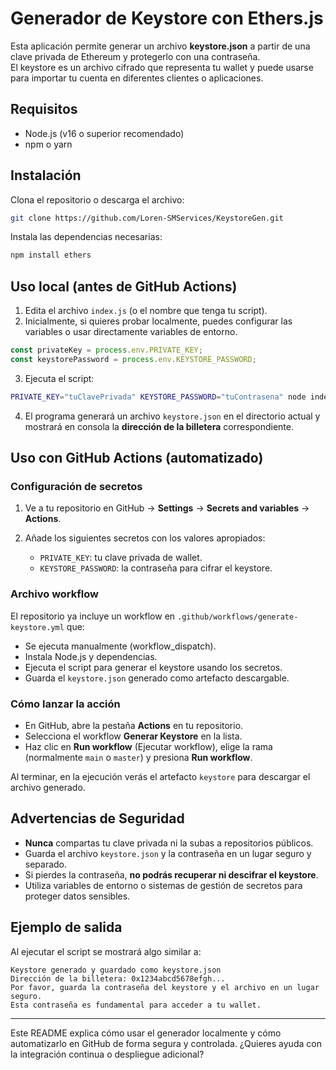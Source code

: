 # Generador de Keystore con Ethers.js  

Esta aplicación permite generar un archivo **keystore.json** a partir de una clave privada de Ethereum y protegerlo con una contraseña.  
El keystore es un archivo cifrado que representa tu wallet y puede usarse para importar tu cuenta en diferentes clientes o aplicaciones.

## Requisitos

- Node.js (v16 o superior recomendado)  
- npm o yarn  

## Instalación

Clona el repositorio o descarga el archivo:

```bash
git clone https://github.com/Loren-SMServices/KeystoreGen.git
```

Instala las dependencias necesarias:

```bash
npm install ethers
```

## Uso local (antes de GitHub Actions)

1. Edita el archivo `index.js` (o el nombre que tenga tu script).  
2. Inicialmente, si quieres probar localmente, puedes configurar las variables o usar directamente variables de entorno.

```javascript
const privateKey = process.env.PRIVATE_KEY;  
const keystorePassword = process.env.KEYSTORE_PASSWORD;
```

3. Ejecuta el script:

```bash
PRIVATE_KEY="tuClavePrivada" KEYSTORE_PASSWORD="tuContrasena" node index.js
```

4. El programa generará un archivo `keystore.json` en el directorio actual y mostrará en consola la **dirección de la billetera** correspondiente.

## Uso con GitHub Actions (automatizado)

### Configuración de secretos

1. Ve a tu repositorio en GitHub → **Settings** → **Secrets and variables** → **Actions**.  
2. Añade los siguientes secretos con los valores apropiados:

   - `PRIVATE_KEY`: tu clave privada de wallet.  
   - `KEYSTORE_PASSWORD`: la contraseña para cifrar el keystore.

### Archivo workflow

El repositorio ya incluye un workflow en `.github/workflows/generate-keystore.yml` que:

- Se ejecuta manualmente (workflow_dispatch).
- Instala Node.js y dependencias.
- Ejecuta el script para generar el keystore usando los secretos.
- Guarda el `keystore.json` generado como artefacto descargable.

### Cómo lanzar la acción

- En GitHub, abre la pestaña **Actions** en tu repositorio.  
- Selecciona el workflow **Generar Keystore** en la lista.  
- Haz clic en **Run workflow** (Ejecutar workflow), elige la rama (normalmente `main` o `master`) y presiona **Run workflow**.  

Al terminar, en la ejecución verás el artefacto `keystore` para descargar el archivo generado.

## Advertencias de Seguridad

- **Nunca** compartas tu clave privada ni la subas a repositorios públicos.  
- Guarda el archivo `keystore.json` y la contraseña en un lugar seguro y separado.  
- Si pierdes la contraseña, **no podrás recuperar ni descifrar el keystore**.  
- Utiliza variables de entorno o sistemas de gestión de secretos para proteger datos sensibles.

## Ejemplo de salida

Al ejecutar el script se mostrará algo similar a:

```
Keystore generado y guardado como keystore.json
Dirección de la billetera: 0x1234abcd5678efgh...
Por favor, guarda la contraseña del keystore y el archivo en un lugar seguro.
Esta contraseña es fundamental para acceder a tu wallet.
```

***

Este README explica cómo usar el generador localmente y cómo automatizarlo en GitHub de forma segura y controlada. ¿Quieres ayuda con la integración continua o despliegue adicional?
